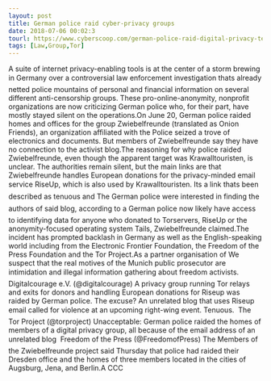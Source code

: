 ```yaml
---
layout: post
title: German police raid cyber-privacy groups
date: 2018-07-06 00:02:3
tourl: https://www.cyberscoop.com/german-police-raid-digital-privacy-technology-groups/?category_news=technology
tags: [Law,Group,Tor]
---
```

A suite of internet privacy-enabling tools is at the center of a storm brewing in Germany over a controversial law enforcement investigation thats already netted police mountains of personal and financial information on several different anti-censorship groups. These pro-online-anonymity, nonprofit organizations are now criticizing German police who, for their part, have mostly stayed silent on the operations.On June 20, German police raided homes and offices for the group Zwiebelfreunde (translated as Onion Friends), an organization affiliated with the Police seized a trove of electronics and documents. But members of Zwiebelfreunde say they have no connection to the activist blog.The reasoning for why police raided Zwiebelfreunde, even though the apparent target was Krawalltouristen, is unclear. The authorities remain silent, but the main links are that Zwiebelfreunde handles European donations for the privacy-minded email service RiseUp, which is also used by Krawalltouristen. Its a link thats been described as tenuous and The German police were interested in finding the authors of said blog, according to a German police now likely have access to identifying data for anyone who donated to Torservers, RiseUp or the anonymity-focused operating system Tails, Zwiebelfreunde claimed.The incident has prompted backlash in Germany as well as the English-speaking world including from the Electronic Frontier Foundation, the Freedom of the Press Foundation and the Tor Project.As a partner organisation of We suspect that the real motives of the Munich public prosecutor are intimidation and illegal information gathering about freedom activists. Digitalcourage e.V. (@digitalcourage) A privacy group running Tor relays and exits for donors and handling European donations for Riseup was raided by German police. The excuse? An unrelated blog that uses Riseup email called for violence at an upcoming right-wing event. Tenuous.  The Tor Project (@torproject) Unacceptable: German police raided the homes of members of a digital privacy group, all because of the email address of an unrelated blog  Freedom of the Press (@FreedomofPress) The Members of the Zwiebelfreunde project said Thursday that police had raided their Dresden office and the homes of three members located in the cities of Augsburg, Jena, and Berlin.A CCC 